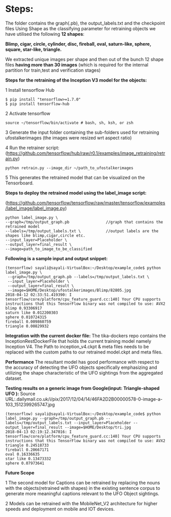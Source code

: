 # Steps:
The folder contains the graph(.pb), the output_labels.txt and the checkpoint files
Using Shape as the classifying parameter for retraining objects we have utilised the following **12 shapes**:

**Blimp, cigar, circle, cylinder, disc, fireball, oval, saturn-like, sphere, square, star-like, triangle.**

We extracted unique images per shape and then out of the bunch 12 shape files **having more than 30 images** (which is required for the internal partition for train,test and verification stages)

**Steps for the retraining of the Inception V3 model for the objects:**

1   Install tensorflow Hub
````
$ pip install "tensorflow>=1.7.0"
$ pip install tensorflow-hub
````
2   Activate tensorflow
````
source ~/tensorflow/bin/activate # bash, sh, ksh, or zsh
````
3   Generate the input folder containing the sub-folders used for retraining
ufostalkerimages (the images were resized wrt aspect ratio)

4   Run the retrainer script:
(https://github.com/tensorflow/hub/raw/r0.1/examples/image_retraining/retrain.py)
````
python retrain.py --image_dir ~/path_to_ufostalkerimages
````
5   This generates the retrained model that can be visualized on the Tensorboard.

**Steps to deploy the retrained model using the label_image script:**

(https://github.com/tensorflow/tensorflow/raw/master/tensorflow/examples/label_image/label_image.py)

````
python label_image.py \
--graph=/tmp/output_graph.pb 				//graph that contains the retrained model
--labels=/tmp/output_labels.txt \			//output labels are the shapes like blimp,cigar,circle etc.
--input_layer=Placeholder \
--output_layer=final_result \
--image=path_to_image_to_be_classified
````
 **Following is a sample input and output snippet:**
````
(tensorflow) sayali@sayali-VirtualBox:~/Desktop/example_code$ python label_image.py \
 --graph=/tmp/output_graph.pb --labels=/tmp/output_labels.txt \
 --input_layer=Placeholder \
 --output_layer=final_result \
 --image=$HOME/Desktop/ufostalkerimages/Blimp/82805.jpg
2018-04-12 02:33:51.419390: I tensorflow/core/platform/cpu_feature_guard.cc:140] Your CPU supports instructions that this TensorFlow binary was not compiled to use: AVX2
blimp 0.93306917
saturn like 0.012200303
sphere 0.010724315
fireball 0.009860759
triangle 0.00829932
````


**Integration with the current docker file:**
The tika-dockers repo contains the InceptionRestDockerFile that holds the current training model namely Inception V4.
The Path to inception_v4.ckpt & meta files needs to be replaced with the custom paths to our retrained model.ckpt and meta files.

**Performance**
The resultant model has good performance with respect to the accuracy of detecting the UFO objects specifically emphasizing and utilizing the shape characteristic of the UFO sightings from the aggregated dataset.


**Testing results on a generic image from Google(input: Triangle-shaped UFO ):**
Source URL:.dailymail.co.uk/i/pix/2017/12/04/14/46FA2D2B00000578-0-image-a-103_1512399265747.jpg

````
(tensorflow) sayali@sayali-VirtualBox:~/Desktop/example_code$ python label_image.py --graph=/tmp/output_graph.pb --labels=/tmp/output_labels.txt --input_layer=Placeholder --output_layer=final_result --image=$HOME/Desktop/tri.jpg
2018-04-13 02:19:12.347016: I tensorflow/core/platform/cpu_feature_guard.cc:140] Your CPU supports instructions that this TensorFlow binary was not compiled to use: AVX2
triangle 0.24518733
fireball 0.20667171
oval 0.16336635
star like 0.13473332
sphere 0.07973641
````
**Future Scope**

1  The second model for Captions can be retrained by replacing the nouns with the objects(retrained with shapes) in the existing sentence corpus to generate more meaningful captions relevant to the UFO Object sightings.

2  Models can be retrained with the MobileNet_V2 architecture for higher speeds and deployment on mobile and IOT devices.




